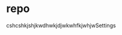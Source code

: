 # repo
cshcshkjshjkwdhwkjdjwkwhfkjwhjwSettings


    
                  
    

          
            
